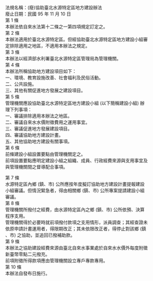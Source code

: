 法規名稱：(廢)協助臺北水源特定區地方建設辦法  
廢止日期：民國 95 年 11 月 10 日  
第 1 條  
本辦法依自來水法第十二條之一第四項規定訂定之。  
第 2 條  
本辦法適用於臺北水源特定區。但經協助臺北水源特定區地方建設小組審  
定排除適用之地區，不適用本辦法之規定。  
第 3 條  
本辦法以經濟部水利署臺北水源特定區管理局為管理機關。  
第 4 條  
本辦法所稱協助地方建設項目如下：  
一、環境、教育設施改善、社會福利及民俗活動。  
二、公共設施。  
三、其他有關促進地方發展之建設項目。  
第 5 條  
管理機關應設協助臺北水源特定區地方建設小組 (以下簡稱建設小組) 辦  
理下列事項：  
一、審議排除適用本辦法之地區。  
二、審議自來水水價附徵費用之運用事宜。  
三、審議促進地方發展建設項目。  
四、審議協助地方建設計畫。  
五、其他協助地方建設有關事項。  
第 6 條  
前條建設小組設置要點由管理機關定之。  
前項設置要點應明定建設小組之組織、成員、行政經費來源與支用事宜及  
與管理機關間之督導配合事項。  


第 7 條  
水源特定區內鄉 (鎮、市) 公所應按年度擬訂協助地方建設計畫提報建設  
小組審議。但情況緊急者，得由相關鄉 (鎮、市) 公所專案提請建設小組  
審議。  
第 8 條  
管理機關所撥付之經費，由水源特定區內之鄉 (鎮、市) 公所依預、決算  
程序支用。  
管理機關得於必要時就前項撥付款項之支用情形，派員調查；其經查證未  
依原申請計畫運用者，得限期改正；其未依限改正者，得停止對該鄉 (鎮  
、市) 之協助，並追回已撥補助款。  
第 9 條  
本辦法之協助建設經費來源由臺北自來水事業處於自來水水價外每度附徵  
新臺幣零點二元撥充。  
前項附徵所得款項應由管理機關設立專戶專款專用。  
第 10 條  
本辦法自發布日施行。  


